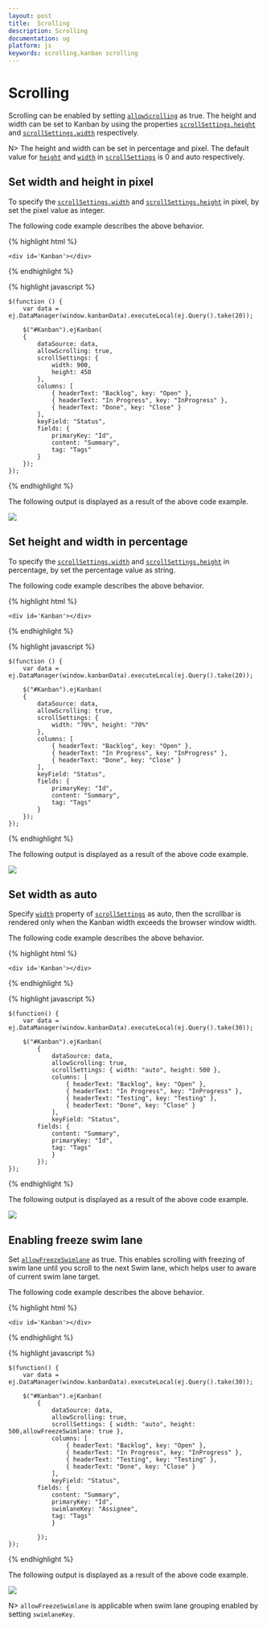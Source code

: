 ```yaml
---
layout: post
title:  Scrolling
description: Scrolling
documentation: ug
platform: js
keywords: scrolling,kanban scrolling
---
```


# Scrolling

Scrolling can be enabled by setting [`allowScrolling`](https://help.syncfusion.com/api/js/ejkanban#members:allowscrolling) as true. The height and width can be set to Kanban by using the properties [`scrollSettings.height`](https://help.syncfusion.com/api/js/ejkanban#members:scrollsettings-height) and [`scrollSettings.width`](https://help.syncfusion.com/api/js/ejkanban#members:scrollsettings-width) respectively.

N> The height and width can be set in percentage and pixel. The default value for [`height`](https://help.syncfusion.com/api/js/ejkanban#members:scrollsettings-height) and [`width`](https://help.syncfusion.com/api/js/ejkanban#members:scrollsettings-width) in [`scrollSettings`](https://help.syncfusion.com/api/js/ejkanban#members:scrollsettings) is 0 and auto respectively.

## Set width and height in pixel

To specify the [`scrollSettings.width`](https://help.syncfusion.com/api/js/ejkanban#members:scrollsettings-width) and [`scrollSettings.height`](https://help.syncfusion.com/api/js/ejkanban#members:scrollsettings-height) in pixel, by set the pixel value as integer.

The following code example describes the above behavior.

{% highlight html %}

    <div id='Kanban'></div>

{% endhighlight %}

{% highlight javascript %}

    $(function () {
        var data = ej.DataManager(window.kanbanData).executeLocal(ej.Query().take(20));
    
        $("#Kanban").ejKanban(
        {
            dataSource: data,
            allowScrolling: true,
            scrollSettings: {
                width: 900,
                height: 450
            },
            columns: [
                { headerText: "Backlog", key: "Open" },
                { headerText: "In Progress", key: "InProgress" },
                { headerText: "Done", key: "Close" }
            ],
            keyField: "Status",
            fields: {
                primaryKey: "Id",
                content: "Summary",
                tag: "Tags"
            }
        });
    });

{% endhighlight %}

The following output is displayed as a result of the above code example.

![](Scrolling_images/scroll_img1.png)

## Set height and width in percentage

To specify the [`scrollSettings.width`](https://help.syncfusion.com/api/js/ejkanban#members:scrollsettings-width) and [`scrollSettings.height`](https://help.syncfusion.com/api/js/ejkanban#members:scrollsettings-height) in percentage, by set the percentage value as string.

The following code example describes the above behavior.


{% highlight html %}

    <div id='Kanban'></div>

{% endhighlight %}

{% highlight javascript %}

    $(function () {
        var data = ej.DataManager(window.kanbanData).executeLocal(ej.Query().take(20));
    
        $("#Kanban").ejKanban(
        {
            dataSource: data,
            allowScrolling: true,
            scrollSettings: {
                width: "70%", height: "70%"
            },
            columns: [
                { headerText: "Backlog", key: "Open" },
                { headerText: "In Progress", key: "InProgress" },
                { headerText: "Done", key: "Close" }
            ],
            keyField: "Status",
            fields: {
                primaryKey: "Id",
                content: "Summary",
                tag: "Tags"
            }
        });
    });

{% endhighlight %}


The following output is displayed as a result of the above code example.

![](Scrolling_images/scroll_img2.png)

## Set width as auto

Specify [`width`](https://help.syncfusion.com/api/js/ejkanban#members:scrollsettings-width) property of [`scrollSettings`](https://help.syncfusion.com/api/js/ejkanban#members:scrollsettings) as auto, then the scrollbar is rendered only when the Kanban width exceeds the browser window width.

The following code example describes the above behavior.

{% highlight html %}

    <div id='Kanban'></div>

{% endhighlight %}

{% highlight javascript %}

    $(function() {
        var data = ej.DataManager(window.kanbanData).executeLocal(ej.Query().take(30));
    
        $("#Kanban").ejKanban(
            {
                dataSource: data,
                allowScrolling: true,
                scrollSettings: { width: "auto", height: 500 },
                columns: [
                    { headerText: "Backlog", key: "Open" },
                    { headerText: "In Progress", key: "InProgress" },
                    { headerText: "Testing", key: "Testing" },
                    { headerText: "Done", key: "Close" }
                ],                                                           			
                keyField: "Status",					
            fields: {
                content: "Summary",
                primaryKey: "Id",
                tag: "Tags"
                }
            });
    });

{% endhighlight %}

The following output is displayed as a result of the above code example.

![](Scrolling_images/scroll_img3.png)

## Enabling freeze swim lane

Set [`allowFreezeSwimlane`](https://help.syncfusion.com/api/js/ejkanban#members:scrollsettings-allowfreezeswimlane) as true. This enables scrolling with freezing of swim lane until you scroll to the next Swim lane, which helps user to aware of current swim lane target.

The following code example describes the above behavior.

{% highlight html %}

    <div id='Kanban'></div>

{% endhighlight %}

{% highlight javascript %}

    $(function() {
        var data = ej.DataManager(window.kanbanData).executeLocal(ej.Query().take(30));
        
        $("#Kanban").ejKanban(
            {
                dataSource: data,
                allowScrolling: true,
                scrollSettings: { width: "auto", height: 500,allowFreezeSwimlane: true },
                columns: [
                    { headerText: "Backlog", key: "Open" },
                    { headerText: "In Progress", key: "InProgress" },
                    { headerText: "Testing", key: "Testing" },
                    { headerText: "Done", key: "Close" }
                ],                                                           			
                keyField: "Status",					
            fields: {
                content: "Summary",
                primaryKey: "Id",
                swimlaneKey: "Assignee",
                tag: "Tags"
                }

            });
    });

{% endhighlight %}

The following output is displayed as a result of the above code example.

![](Scrolling_images/scroll_img4.png)

N> `allowFreezeSwimlane` is applicable when swim lane grouping enabled by setting `swimlaneKey`.

